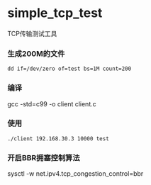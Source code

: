 # simple_tcp_test

TCP传输测试工具

### 生成200M的文件
```
dd if=/dev/zero of=test bs=1M count=200
```

### 编译
gcc -std=c99 -o client client.c

### 使用
```
./client 192.168.30.3 10000 test
```

### 开启BBR拥塞控制算法
sysctl -w net.ipv4.tcp_congestion_control=bbr
